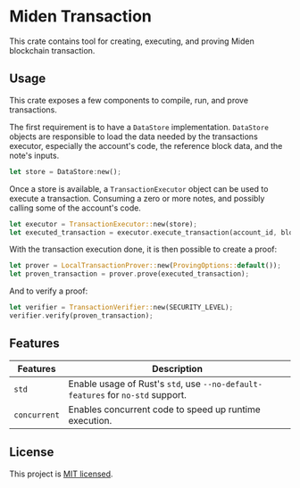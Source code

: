 # Miden Transaction

This crate contains tool for creating, executing, and proving Miden blockchain transaction.

## Usage

This crate exposes a few components to compile, run, and prove transactions.

The first requirement is to have a `DataStore` implementation. `DataStore` objects are responsible to load the data needed by the transactions executor, especially the account's code, the reference block data, and the note's inputs.

```rust
let store = DataStore:new();
```

Once a store is available, a `TransactionExecutor` object can be used to execute a transaction. Consuming a zero or more notes, and possibly calling some of the account's code.

```rust
let executor = TransactionExecutor::new(store);
let executed_transaction = executor.execute_transaction(account_id, block_ref, notes, tx_params);
```

With the transaction execution done, it is then possible to create a proof:

```rust
let prover = LocalTransactionProver::new(ProvingOptions::default());
let proven_transaction = prover.prove(executed_transaction);
```

And to verify a proof:

```rust
let verifier = TransactionVerifier::new(SECURITY_LEVEL);
verifier.verify(proven_transaction);
```

## Features

| Features     | Description                                                                                   |
| ------------ | --------------------------------------------------------------------------------------------- |
| `std`        | Enable usage of Rust's `std`, use `--no-default-features` for `no-std` support.               |
| `concurrent` | Enables concurrent code to speed up runtime execution.                                        |

## License

This project is [MIT licensed](../LICENSE).
